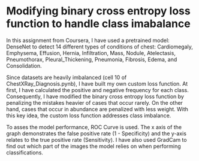 # Modifying binary cross entropy loss function to handle class imabalance

In this assignment from Coursera, I have used a pretrained model: DenseNet to detect 14 different types of conditions of chest: Cardiomegaly, Emphysema, Effusion, Hernia, Infiltration, Mass, Nodule, Atelectasis, Pneumothorax, Pleural_Thickening, Pneumonia, Fibrosis, Edema, and Consolidation.

Since datasets are heavily imbalanced (cell 10 of ChestXRay_Diagnosis.pynb), I have built my own custom loss function. At first, I have calculated the positive and negative frequency for each class. Consequently, I have modified the binary cross entropy loss function by penalizing the mistakes heavier of cases that occur rarely. On the other hand, cases that occur in abundance are penalized with less weight. With this key idea, the custom loss function addresses class imbalance.

To asses the model performance, ROC Curve is used. The x axis of the graph demonstrates the false positive rate (1 - Specificity) and the y-axis relates to the true positive rate (Sensitivity). I have also used GradCam to find out which part of the images the model relies on when performing classifications.
